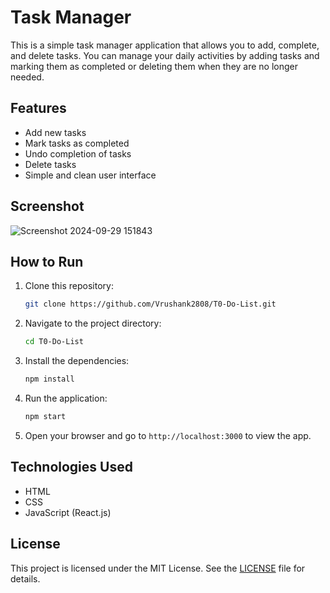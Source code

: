 # Task Manager

This is a simple task manager application that allows you to add, complete, and delete tasks. You can manage your daily activities by adding tasks and marking them as completed or deleting them when they are no longer needed.

## Features

- Add new tasks
- Mark tasks as completed
- Undo completion of tasks
- Delete tasks
- Simple and clean user interface

## Screenshot

![Screenshot 2024-09-29 151843](https://github.com/user-attachments/assets/d14d26dd-dd01-4dfb-bf38-064439aa17e0)

## How to Run

1. Clone this repository:
    ```bash
    git clone https://github.com/Vrushank2808/T0-Do-List.git
    ```

2. Navigate to the project directory:
    ```bash
    cd T0-Do-List
    ```

3. Install the dependencies:
    ```bash
    npm install
    ```

4. Run the application:
    ```bash
    npm start
    ```

5. Open your browser and go to `http://localhost:3000` to view the app.

## Technologies Used

- HTML
- CSS
- JavaScript (React.js)

## License

This project is licensed under the MIT License. See the [LICENSE](./LICENSE) file for details.
